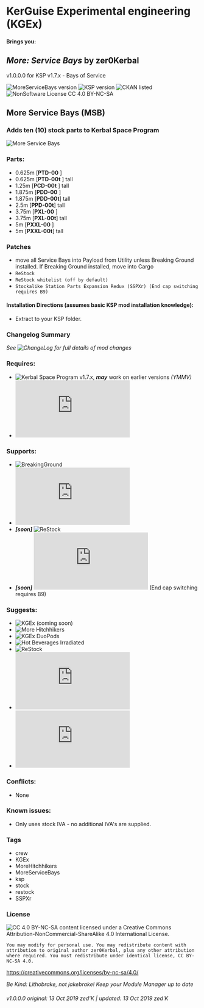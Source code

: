 <!-- Readme.md v1.0.0.0
MoreServiceBays (MSB)
created: 10 Oct 19
updated: 13 Oct 19 -->

<!-- Download on SpaceDock or Github or Curseforge. Also available on CKAN. -->

# KerGuise Experimental engineering (KGEx)
#### Brings you:
## *More: Service Bays* by zer0Kerbal
v1.0.0.0 for KSP v1.7.x - Bays of Service

![MoreServiceBays version](https://img.shields.io/badge/MOD%20version-1.0.0.0-orange.svg?style=flat-square)
![KSP version](https://img.shields.io/badge/KSP%20version-1.7.x-66ccff.svg?style=flat-square)
![CKAN listed](https://img.shields.io/badge/CKAN-Indexed-brightgreen.svg)
![NonSoftware License CC 4.0 BY-NC-SA](https://img.shields.io/badge/NonSoftwareLicense-CC--4.0--BY--SA-lightgrey)

## More Service Bays (MSB)
### Adds ten (10) stock parts to Kerbal Space Program

![More Service Bays](https://i.postimg.cc/Vs3rb8wH/Heroshot-3-labels.png)

### Parts:
 + 0.625m [**PTD-00** ]
 + 0.625m [**PTD-00t** ] tall
 + 1.25m [**PCD-00t** ] tall
 + 1.875m [**PDD-00** ]
 + 1.875m [**PDD-00t**] tall
 + 2.5m [**PPD-00t**] tall
 + 3.75m [**PXL-00** ]
 + 3.75m [**PXL-00t**] tall
 + 5m [**PXXL-00** ]
 + 5m [**PXXL-00t**] tall

### Patches
+ move all Service Bays into Payload from Utility unless Breaking Ground installed. If Breaking Ground installed, move into Cargo
+ `ReStock`
+ `ReStock whitelist (off by default)`
+ `Stockalike Station Parts Expansion Redux (SSPXr) (End cap switching requires B9)`

#### Installation Directions (assumes basic KSP mod installation knowledge):
- Extract to your KSP folder.

### Changelog Summary
*See ![ChangeLog](https://github.com/zer0Kerbal/KGRx/MoreServiceBays/Changelog.cfg) for full details of mod changes*

### Requires:
 * ![Kerbal Space Program](https://kerbalspaceprogram.com) v1.7.x, ***may*** work on earlier versions *(YMMV)*
 * ![ModuleManager](http://forum.kerbalspaceprogram.com/index.php?/topic/50533-*)

### Supports:
 * ![BreakingGround]()
 * ![Kerbal Change Log](https://forum.kerbalspaceprogram.com/index.php?/topic/179207-*)
 * ***[soon]*** ![ReStock](https://github.com/PorktoberRevolution/ReStocked)
 * ***[soon]*** ![Stockalike Station Parts Expansion Redux (SSPXr)](https://forum.kerbalspaceprogram.com/index.php?/topic/170211-*)  (End cap switching requires B9)

 ### Suggests:
  * ![KGEx (coming soon)](https://github.com/zer0Kerbal/KGEx)
  * ![More Hitchhikers](https://github.com/zer0Kerbal/KGEx/MoreHitchhikers)
  * ![KGEx DuoPods](https://github.com/zer0Kerbal/KGEx/DuoPods)
  * ![Hot Beverages Irradiated](https://github.com/zer0Kerbal/HotBeverageIrradiated)
  * ![ReStock](https://github.com/PorktoberRevolution/ReStocked)
  * ![Stockalike Station Parts Expansion Redux (SSPXr)](https://forum.kerbalspaceprogram.com/index.php?/topic/170211-*)
  * ![B9 Part Switch](http://forum.kerbalspaceprogram.com/index.php?showtopic=140541-*)

### Conflicts:
 * None

### Known issues:
 * Only uses stock IVA - no additional IVA's are supplied.

### Tags
 * crew
 * KGEx
 * MoreHitchhikers
 * MoreServiceBays
 * ksp
 * stock
 * restock
 * SSPXr

### License
![[CC 4.0 BY-NC-SA](https://creativecommons.org/licenses/by-nc-sa/4.0/)](https://i.creativecommons.org/l/by-nc-sa/4.0/88x31.png "CC 4.0 BY-NC-SA")
content licensed under a Creative Commons Attribution-NonCommercial-ShareAlike 4.0 International License.

`You may modify for personal use. You may redistribute content with attribution to original author zer0Kerbal, plus any other attribution where required. You must redistribute under identical license, CC BY-NC-SA 4.0.`

https://creativecommons.org/licenses/by-nc-sa/4.0/

 *Be Kind: Lithobrake, not jakebrake! Keep your Module Manager up to date*

 ###### v1.0.0.0 original: 13 Oct 2019 zed'K | updated: 13 Oct 2019 zed'K
<!--
CC BY-NC-SA-4.0
zer0Kerbal-->
